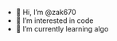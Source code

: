- 👋 Hi, I’m @zak670
- 👀 I’m interested in code 
- 🌱 I’m currently learning algo

<!---
zak670/zak670 is a ✨ special ✨ repository because its `README.md` (this file) appears on your GitHub profile.
You can click the Preview link to take a look at your changes.
--->
